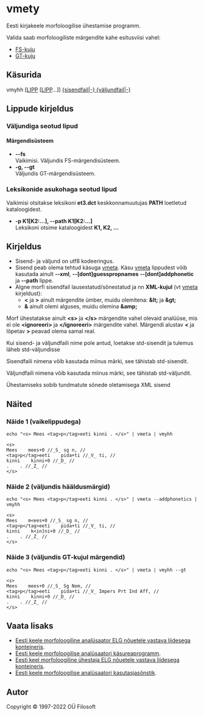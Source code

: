 # vmety

Eesti kirjakeele morfoloogilise ühestamise programm.

Valida saab morfoloogiliste märgendite kahe esitusviisi vahel:

* [FS-kuju](https://filosoft.ee/html_morf_et/morfoutinfo.html)
* [GT-kuju](https://www.keeleveeb.ee/dict/corpus/shared/categories.html)

## Käsurida

vmyhh \[[LIPP](#lippude_kirjeldus) \[[LIPP](#lippude_kirjeldus)…\]\] [{sisendfail|-} {väljundfail|-}](#kirjeldus)

## Lippude kirjeldus <a name="lippude_kirjeldus"></a>

### Väljundiga seotud lipud

#### Märgendisüsteem <a name="lipp_margendisusteem"></a>

* **--fs** <br> Vaikimisi. Väljundis FS-märgendisüsteem.
* **-g, --gt** <br> Väljundis GT-märgendisüsteem.

### Leksikonide asukohaga seotud lipud <a name="lipp_leksikonid"></a>

Vaikimisi otsitakse leksikoni **et3.dct** keskkonnamuutujas **PATH** loetletud kataloogidest.

* **-p K1[K2:...], --path K1[K2:...]** <br> Leksikoni otsime kataloogidest **K1, K2, ...**

## Kirjeldus <a name="kirjeldus"></a>

* Sisend- ja väljund on utf8 kodeeringus.
* Sisend peab olema tehtud käsuga
[vmeta](https://gitlab.com/tarmo.vaino/docker-elg-morf/-/blob/main/LOEMIND.md).
Käsu [vmeta](https://gitlab.com/tarmo.vaino/docker-elg-morf/-/blob/main/LOEMIND.md)
lippudest võib kasutada ainult **--xml**, **--\[dont\]guesspropnames**
**--\[dont\]addphonetic** ja **--path** lippe.
* Algne morfi sisendfail lausestatud/sõnestatud ja nn **XML-kujul** (vt
[vmeta](https://gitlab.com/tarmo.vaino/docker-elg-morf/-/blob/main/LOEMIND.md)
kirjeldust):
  * **<** ja **>** ainult märgendite ümber, muidu olemitena: **&amp;lt;** ja **&amp;gt;**
  * **&** ainult olemi alguses, muidu olemina **&amp;amp;**

Morf ühestatakse ainult **&lt;s&gt;** ja **&lt;/s&gt;** märgendite vahel olevaid analüüse,
mis ei ole **&lt;ignoreeri&gt;** ja **&lt;/ignoreeri&gt;** märgendite vahel.
Märgendi alustav **&lt;** ja lõpetav **&gt;** peavad olema samal real.

Kui sisend- ja väljundfaili nime pole antud, loetakse std-sisendit ja tulemus läheb std-väljundisse

Sisendfaili nimena võib kasutada miinus märki, see tähistab std-sisendit.

Väljundfaili nimena võib kasutada miinus märki, see tähistab std-väljundit.

Ühestamiseks sobib tundmatute sõnede oletamisega XML sisend

## Näited

### Näide 1 (vaikelippudega)

```commandline
echo "<s> Mees <tag>p</tag>eeti kinni . </s>" | vmeta | vmyhh
```

```text
<s>
Mees    mees+0 //_S_ sg n, //
<tag>p</tag>eeti    pida+ti //_V_ ti, //
kinni    kinni+0 //_D_ //
.    . //_Z_ //
</s>
```

### Näide 2 (väljundis hääldusmärgid)

```commandline
echo "<s> Mees <tag>p</tag>eeti kinni . </s>" | vmeta --addphonetics | vmyhh
```

```text
<s>
Mees    m<ees+0 //_S_ sg n, //
<tag>p</tag>eeti    pida+ti //_V_ ti, //
kinni    k<in]ni+0 //_D_ //
.    . //_Z_ //
</s>
```

### Näide 3 (väljundis GT-kujul märgendid)

```commandline
echo "<s> Mees <tag>p</tag>eeti kinni . </s>" | vmeta | vmyhh --gt
```

```text
<s>
Mees    mees+0 //_S_ Sg Nom, //
<tag>p</tag>eeti    pida+ti //_V_ Impers Prt Ind Aff, //
kinni    kinni+0 //_D_ //
.    . //_Z_ //
</s>
```

## Vaata lisaks

* [Eesti keele morfoloogiline analüsaator ELG nõuetele vastava liidesega konteineris](https://gitlab.com/tarmo.vaino/docker-elg-morf/-/blob/main/LOEMIND.md).
* [Eesti keele morfoloogilise analüsaatori käsureaprogramm](https://github.com/Filosoft/vabamorf/blob/master/apps/cmdline/vmeta/LOEMIND.md).
* [Eesti keel morfoloogiline ühestaja ELG nõuetele vastava liidesega konteineris](https://gitlab.com/tarmo.vaino/docker-elg-disamb/-/blob/main/LOEMIND.md).
* [Eesti keele morfoloogilise analüsaatori kasutasjasõnstik](https://github.com/Filosoft/vabamorf/blob/master/apps/cmdline/vmeta/kasutajasonastik.md).

## Autor

Copyright © 1997-2022 OÜ Filosoft
